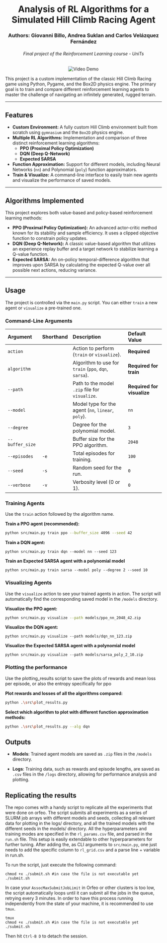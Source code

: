 <div align="center">
    <h1>Analysis of RL Algorithms for a Simulated Hill Climb Racing Agent</h1>
    <h3>Authors: Giovanni Billo, Andrea Suklan and Carlos Velázquez Fernández</h3>
    <h6>Final project of the Reinforcement Learning course - UniTs</h6>
</div>

<div align="center">
    <img src="presentation/images/demo.gif" alt="Video
  Demo" />
</div>

This project is a custom implementation of the classic Hill Climb Racing game using Python, Pygame, and the Box2D physics engine. The primary goal is to train and compare different reinforcement learning agents to master the challenge of navigating an infinitely generated, rugged terrain.

***

## Features

* **Custom Environment:** A fully custom Hill Climb environment built from scratch using `gymnasium` and the `Box2D` physics engine.
* **Multiple RL Algorithms:** Implementation and comparison of three distinct reinforcement learning algorithms:
    * **PPO (Proximal Policy Optimization)**
    * **DQN (Deep Q-Network)**
    * **Expected SARSA**
* **Function Approximation:** Support for different models, including Neural Networks (`nn`) and Polynomial (`poly`) function approximators.
* **Train & Visualize:** A command-line interface to easily train new agents and visualize the performance of saved models.

***

## Algorithms Implemented

This project explores both value-based and policy-based reinforcement learning methods:

* **PPO (Proximal Policy Optimization):** An advanced actor-critic method known for its stability and sample efficiency. It uses a clipped objective function to constrain policy updates.
* **DQN (Deep Q-Network):** A classic value-based algorithm that utilizes an experience replay buffer and a target network to stabilize learning a Q-value function.
* **Expected SARSA:** An on-policy temporal-difference algorithm that improves upon SARSA by calculating the expected Q-value over all possible next actions, reducing variance.

***


## Usage

The project is controlled via the `main.py` script. You can either `train` a new agent or `visualize` a pre-trained one.


### Command-Line Arguments

| Argument | Shorthand | Description | Default Value |
| :--- | :--- | :--- | :--- |
| `action` | | Action to perform (`train` or `visualize`). | **Required** |
| `algorithm`| | Algorithm to use for `train` (`ppo`, `dqn`, `sarsa`). | **Required for train** |
| `--path` | | Path to the model `.zip` file for `visualize`. | **Required for visualize**|
| `--model` | | Model type for the agent (`nn`, `linear`, `poly`). | `nn` |
| `--degree` | | Degree for the polynomial model. | `3` |
| `--buffer_size`| | Buffer size for the PPO algorithm. | `2048` |
| `--episodes` | `-e` | Total episodes for training. | `100` |
| `--seed` | `-s` | Random seed for the run. | `0` |
| `--verbose`| `-v` | Verbosity level (0 or 1). | `0` |


### Training Agents

Use the `train` action followed by the algorithm name.

**Train a PPO agent (recommended):**
```bash
python src/main.py train ppo --buffer_size 4096 --seed 42
```

**Train a DQN agent:**
```
python src/main.py train dqn --model nn --seed 123
```

**Train an Expected SARSA agent with a polynomial model**
```
python src/main.py train sarsa --model poly --degree 2 --seed 10
```


### Visualizing Agents
Use the `visualize` action to see your trained agents in action. The script will automatically find the corresponding saved model in the `/models` directory.

**Visualize the PPO agent:**
```bash
python src/main.py visualize --path models/ppo_nn_2048_42.zip
```

**Visualize the DQN agent:**
```
python src/main.py visualize --path models/dqn_nn_123.zip
```

**Visualize the Expected SARSA agent with a polynomial model**
```
python src/main.py visualize --path models/sarsa_poly_2_10.zip
```

### Plotting the performance
Use the plotting_results script to save the plots of rewards and mean loss per episode, or also the entropy specifically for ppo

**Plot rewards and losses of all the algorithms compared:**
```bash
python .\src\plot_results.py
```

**Select which algorithm to plot with different function approximation methods:**
```bash
python .\src\plot_results.py --alg dqn
```


## Outputs

- **Models**: Trained agent models are saved as `.zip` files in the `/models` directory.

- **Logs**: Training data, such as rewards and episode lengths, are saved as `.csv` files in the `/logs` directory, allowing for performance analysis and plotting.

## Replicating the results
The repo comes with a handy script to replicate all the experiments that were done on orfeo.
The script submits all experiments as a series of SLURM job arrays with different models and seeds, collecting all relevant data for plotting in the logs/ directory, and all the trained models with the different seeds in the models/ directory. All the hyperparameters and training modes are specified in the `rl_params.csv` file, and parsed in the `run.sh` file. This setup is easily extendable to other hyperparameters for further tuning. After adding the, as CLI arguments to `src/main.py`, one just needs to add the specific column to `rl_grid.csv` and a parse line + variable in run.sh.

To run the script, just execute the following command:
```
chmod +x ./submit.sh #in case the file is not executable yet
./submit.sh
``` 
In case your `AssocMaxSubmitJobLimit` in Orfeo or other clusters is too low, the script automatically loops until it can submit all the jobs in the queue, retrying every 3 minutes.
In order to have this process running independently from the state of your machine, it is recommended to use `tmux`.
```
tmux
chmod +x ./submit.sh #in case the file is not executable yet
./submit.sh
``` 
Then hit `Ctrl-B D` to detach the session. 
